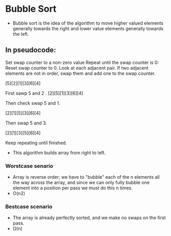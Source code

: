 # Bubble Sort
- Bubble sort is the idea of the algorithm to move higher valued elements generally towards the right and lower value elements generally towards the left.

## In pseudocode: 
Set swap counter to a non-zero value
Repeat until the swap counter is 0:
    Reset swap counter to 0.
    Look at each adjacent pair.
        If two adjacent elements are not in order, swap them and add one to the swap counter.

[5][2][1][3][6][4]

First sawp 5 and 2
.
[2][5][1][3][6][4]

Then check swap 5 and 1.

[2][1][5][3][6][4]

Then swap 5 and 3.

[2][1][3][5][6][4]

Keep repeating until finished.

- This algorithm builds array from right to left.

### Worstcase senario
- Array is reverse order; we have to "bubble" each of the n elements all the way across the array, and since we can only fully bubble one element into a position per pass we must do this n times.
- O(n2)

### Bestcase scenario
- The array is already perfectly sorted, and we make no swaps on the first pass.
- Ω(n)